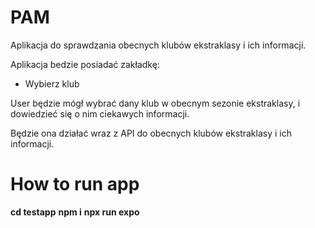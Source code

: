 # PAM
Aplikacja do sprawdzania obecnych klubów ekstraklasy i ich informacji.

Aplikacja bedzie posiadać zakładkę:
- Wybierz klub

User będzie mógł wybrać dany klub w obecnym sezonie ekstraklasy, i dowiedzieć się o nim ciekawych informacji.

Będzie ona działać wraz z API do obecnych klubów ekstraklasy i ich informacji.

# How to run app

**cd testapp**
**npm i**
**npx run expo**

